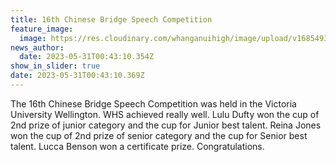 ```yaml
---
title: 16th Chinese Bridge Speech Competition
feature_image:
  image: https://res.cloudinary.com/whanganuihigh/image/upload/v1685493458/News/16th_Chinese_Bridge_Speech_Competition.jpg
news_author:
  date: 2023-05-31T00:43:10.354Z
show_in_slider: true
date: 2023-05-31T00:43:10.369Z
---
```

The 16th Chinese Bridge Speech Competition was held in the Victoria University Wellington. WHS achieved really well. Lulu Dufty won the cup of 2nd prize of junior category and the cup for Junior best talent. Reina Jones won the cup of 2nd prize of senior category and the cup for Senior best talent. Lucca Benson won a certificate prize. Congratulations.